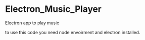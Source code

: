 
# Electron_Music_Player
Electron app to play music


to use this code you need node envoirment and electron installed.
